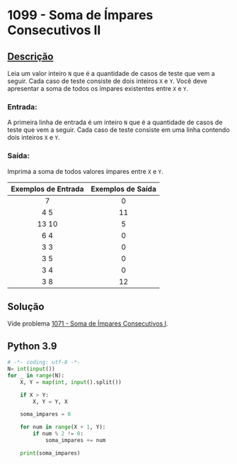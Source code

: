 # 1099 - Soma de Ímpares Consecutivos II

## [Descrição](https://www.beecrowd.com.br/judge/pt/problems/view/1099)

Leia um valor inteiro ``N`` que é a quantidade de casos de teste que vem a seguir. Cada caso de teste consiste de dois inteiros ``X`` e ``Y``. Você deve apresentar a soma de todos os ímpares existentes entre ``X`` e ``Y``.

### Entrada:
A primeira linha de entrada é um inteiro ``N`` que é a quantidade de casos de teste que vem a seguir. Cada caso de teste consiste em uma linha contendo dois inteiros ``X`` e ``Y``.

### Saída:
Imprima a soma de todos valores ímpares entre ``X`` e ``Y``.

| Exemplos de Entrada | Exemplos de Saída |
|:-------------------:|:-----------------:|
|          7          |         0         |
|         4 5         |        11         |
|        13 10        |         5         |
|         6 4         |         0         |
|         3 3         |         0         |
|         3 5         |         0         |
|         3 4         |         0         |
|         3 8         |        12         |

## Solução

Vide problema [1071 - Soma de Ímpares Consecutivos I](1071-SomaDeÍmparesConsecutivosI).

## Python 3.9

```Python
# -*- coding: utf-8 -*-
N= int(input())
for _ in range(N):
    X, Y = map(int, input().split())

    if X > Y:
        X, Y = Y, X

    soma_impares = 0

    for num in range(X + 1, Y):
        if num % 2 != 0:
            soma_impares += num

    print(soma_impares)  
```